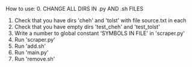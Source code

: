 How to use:
0. CHANGE ALL DIRS IN .py AND .sh FILES
1. Check that you have dirs 'cheh' and 'tolst' with file source.txt in each
2. Check that you have empty dirs 'test_cheh' and 'test_tolst'
3. Write a number to global constant 'SYMBOLS IN FILE' in 'scraper.py'
4. Run 'scraper.py'
5. Run 'add.sh'
6. Run 'main.py'
7. Run 'remove.sh'
